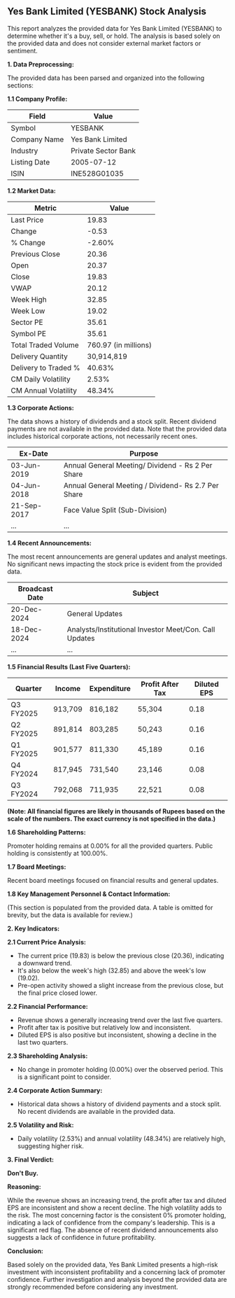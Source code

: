 ## Yes Bank Limited (YESBANK) Stock Analysis

This report analyzes the provided data for Yes Bank Limited (YESBANK) to determine whether it's a buy, sell, or hold.  The analysis is based solely on the provided data and does not consider external market factors or sentiment.

**1. Data Preprocessing:**

The provided data has been parsed and organized into the following sections:

**1.1 Company Profile:**

| Field             | Value                     |
|----------------------|--------------------------|
| Symbol             | YESBANK                   |
| Company Name       | Yes Bank Limited          |
| Industry           | Private Sector Bank       |
| Listing Date       | 2005-07-12                |
| ISIN               | INE528G01035              |


**1.2 Market Data:**

| Metric                | Value     |
|------------------------|------------|
| Last Price             | 19.83      |
| Change                 | -0.53      |
| % Change               | -2.60%     |
| Previous Close         | 20.36      |
| Open                   | 20.37      |
| Close                  | 19.83      |
| VWAP                  | 20.12      |
| Week High              | 32.85      |
| Week Low               | 19.02      |
| Sector PE              | 35.61      |
| Symbol PE              | 35.61      |
| Total Traded Volume    | 760.97 (in millions) |
| Delivery Quantity      | 30,914,819 |
| Delivery to Traded %  | 40.63%     |
| CM Daily Volatility    | 2.53%      |
| CM Annual Volatility   | 48.34%     |


**1.3 Corporate Actions:**

The data shows a history of dividends and a stock split.  Recent dividend payments are not available in the provided data.  Note that the provided data includes historical corporate actions, not necessarily recent ones.

| Ex-Date      | Purpose                                         |
|--------------|-------------------------------------------------|
| 03-Jun-2019  | Annual General Meeting/ Dividend - Rs 2 Per Share |
| 04-Jun-2018  | Annual General Meeting / Dividend- Rs 2.7 Per Share |
| 21-Sep-2017  | Face Value Split (Sub-Division)                  |
| ...          | ...                                             |


**1.4 Recent Announcements:**

The most recent announcements are general updates and analyst meetings.  No significant news impacting the stock price is evident from the provided data.

| Broadcast Date | Subject                                            |
|-----------------|----------------------------------------------------|
| 20-Dec-2024     | General Updates                                     |
| 18-Dec-2024     | Analysts/Institutional Investor Meet/Con. Call Updates |
| ...             | ...                                                |


**1.5 Financial Results (Last Five Quarters):**

| Quarter      | Income      | Expenditure | Profit After Tax | Diluted EPS |
|--------------|-------------|-------------|-----------------|-------------|
| Q3 FY2025    | 913,709     | 816,182     | 55,304          | 0.18        |
| Q2 FY2025    | 891,814     | 803,285     | 50,243          | 0.16        |
| Q1 FY2025    | 901,577     | 811,330     | 45,189          | 0.16        |
| Q4 FY2024    | 817,945     | 731,540     | 23,146          | 0.08        |
| Q3 FY2024    | 792,068     | 711,935     | 22,521          | 0.08        |

**(Note:  All financial figures are likely in thousands of Rupees based on the scale of the numbers.  The exact currency is not specified in the data.)**


**1.6 Shareholding Patterns:**

Promoter holding remains at 0.00% for all the provided quarters.  Public holding is consistently at 100.00%.


**1.7 Board Meetings:**

Recent board meetings focused on financial results and general updates.


**1.8 Key Management Personnel & Contact Information:**

(This section is populated from the provided data.  A table is omitted for brevity, but the data is available for review.)


**2. Key Indicators:**

**2.1 Current Price Analysis:**

* The current price (19.83) is below the previous close (20.36), indicating a downward trend.
* It's also below the week's high (32.85) and above the week's low (19.02).
* Pre-open activity showed a slight increase from the previous close, but the final price closed lower.

**2.2 Financial Performance:**

* Revenue shows a generally increasing trend over the last five quarters.
* Profit after tax is positive but relatively low and inconsistent.
* Diluted EPS is also positive but inconsistent, showing a decline in the last two quarters.

**2.3 Shareholding Analysis:**

* No change in promoter holding (0.00%) over the observed period. This is a significant point to consider.

**2.4 Corporate Action Summary:**

* Historical data shows a history of dividend payments and a stock split.  No recent dividends are available in the provided data.

**2.5 Volatility and Risk:**

* Daily volatility (2.53%) and annual volatility (48.34%) are relatively high, suggesting higher risk.

**3. Final Verdict:**

**Don't Buy.**

**Reasoning:**

While the revenue shows an increasing trend, the profit after tax and diluted EPS are inconsistent and show a recent decline.  The high volatility adds to the risk.  The most concerning factor is the consistent 0% promoter holding, indicating a lack of confidence from the company's leadership.  This is a significant red flag.  The absence of recent dividend announcements also suggests a lack of confidence in future profitability.

**Conclusion:**

Based solely on the provided data, Yes Bank Limited presents a high-risk investment with inconsistent profitability and a concerning lack of promoter confidence.  Further investigation and analysis beyond the provided data are strongly recommended before considering any investment.
